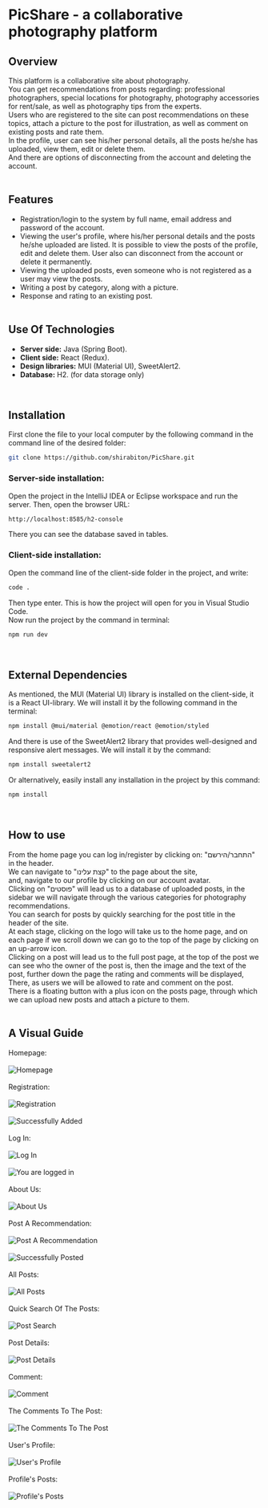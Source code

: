 # PicShare - a collaborative photography platform
## Overview
This platform is a collaborative site about photography.<br>
You can get recommendations from posts regarding: professional photographers, special locations for photography, photography accessories for rent/sale, as well as photography tips from the experts.<br>
Users who are registered to the site can post recommendations on these topics, attach a picture to the post for illustration, as well as comment on existing posts and rate them.<br>
In the profile, user can see his/her personal details, all the posts he/she has uploaded, view them, edit or delete them.<br>
And there are options of disconnecting from the account and deleting the account.<br><br>
## Features
- Registration/login to the system by full name, email address and password of the account.
- Viewing the user's profile, where his/her personal details and the posts he/she uploaded are listed. It is possible to view the posts of the profile, edit and delete them. User also can disconnect from the account or delete it permanently.
- Viewing the uploaded posts, even someone who is not registered as a user may view the posts.
- Writing a post by category, along with a picture.
- Response and rating to an existing post.
  <br><br>
## Use Of Technologies
- **Server side:** Java (Spring Boot).
- **Client side:** React (Redux).
- **Design libraries:** MUI (Material UI), SweetAlert2.
- **Database:** H2. (for data storage only)
<br>

 ## Installation
First clone the file to your local computer by the following command in the command line of the desired folder: 
```bash
git clone https://github.com/shirabiton/PicShare.git
```

### Server-side installation:
Open the project in the IntelliJ IDEA or Eclipse workspace and run the server.
Then, open the browser URL:
```bash
http://localhost:8585/h2-console
```
There you can see the database saved in tables.
### Client-side installation:
Open the command line of the client-side folder in the project, and write:
```bash
code .
```
Then type enter. This is how the project will open for you in Visual Studio Code. <br>
Now run the project by the command in terminal:
```bash
npm run dev
```
<br>

## External Dependencies
As mentioned, the MUI (Material UI) library is installed on the client-side, it is a React UI-library.
We will install it by the following command in the terminal:
```bash
npm install @mui/material @emotion/react @emotion/styled
```
And there is use of the SweetAlert2 library that provides well-designed and responsive alert messages.
We will install it by the command:
```bash
npm install sweetalert2
```
Or alternatively, easily install any installation in the project by this command:
```bash
npm install
```
<br>

## How to use
From the home page you can log in/register by clicking on: "התחבר/הירשם" in the header. <br>
We can navigate to "קצת עלינו" to the page about the site, <br>
and, navigate to our profile by clicking on our account avatar. <br>
Clicking on "פוסטים" will lead us to a database of uploaded posts, in the sidebar we will navigate through the various categories for photography recommendations. <br>
You can search for posts by quickly searching for the post title in the header of the site. <br>
At each stage, clicking on the logo will take us to the home page, and on each page if we scroll down we can go to the top of the page by clicking on an up-arrow icon. <br>
Clicking on a post will lead us to the full post page, at the top of the post we can see who the owner of the post is, then the image and the text of the post, further down the page the rating and comments will be displayed, <br>
There, as users we will be allowed to rate and comment on the post. <br>
There is a floating button with a plus icon on the posts page, through which we can upload new posts and attach a picture to them.<br><br>
## A Visual Guide
Homepage:<br><br>
![Homepage](web/src/Docs/Screenshots/home-page.png)<br><br>
Registration:<br><br>
![Registration](web/src/Docs/Screenshots/signin.png)<br><br>
![Successfully Added](web/src/Docs/Screenshots/signin-succeed.png)<br><br>
Log In:<br><br>
![Log In](web/src/Docs/Screenshots/login.png)<br><br>
![You are logged in](web/src/Docs/Screenshots/login-succeed.png)<br><br>
About Us:<br><br>
![About Us](web/src/Docs/Screenshots/about.png)<br><br>
Post A Recommendation:<br><br>
![Post A Recommendation](web/src/Docs/Screenshots/add-post.png)<br><br>
![Successfully Posted](web/src/Docs/Screenshots/add-post-succeed.png)<br><br>
All Posts:<br><br>
![All Posts](web/src/Docs/Screenshots/posts.png)<br><br>
Quick Search Of The Posts:<br><br>
![Post Search](web/src/Docs/Screenshots/search.png)<br><br>
Post Details:<br><br>
![Post Details](web/src/Docs/Screenshots/show-post.png)<br><br>
Comment:<br><br>
![Comment](web/src/Docs/Screenshots/add-comment.png)<br><br>
The Comments To The Post:<br><br>
![The Comments To The Post](web/src/Docs/Screenshots/comments.png)<br><br>
User's Profile:<br><br>
![User's Profile](web/src/Docs/Screenshots/profile.png)<br><br>
Profile's Posts:<br><br>
![Profile's Posts](web/src/Docs/Screenshots/profile-post.png)<br><br>

